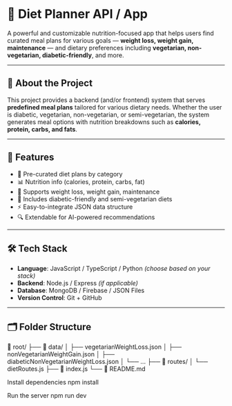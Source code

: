 # 🥗 Diet Planner API / App

A powerful and customizable nutrition-focused app that helps users find curated meal plans for various goals — **weight loss, weight gain, maintenance** — and dietary preferences including **vegetarian, non-vegetarian, diabetic-friendly**, and more.

---



## 🧠 About the Project

This project provides a backend (and/or frontend) system that serves **predefined meal plans** tailored for various dietary needs. Whether the user is diabetic, vegetarian, non-vegetarian, or semi-vegetarian, the system generates meal options with nutrition breakdowns such as **calories, protein, carbs, and fats**.

---

## 🚀 Features

- 🥗 Pre-curated diet plans by category
- 📊 Nutrition info (calories, protein, carbs, fat)
- 🧮 Supports weight loss, weight gain, maintenance
- 🍳 Includes diabetic-friendly and semi-vegetarian diets
- ⚡ Easy-to-integrate JSON data structure
- 🔍 Extendable for AI-powered recommendations

---

## 🛠️ Tech Stack

- **Language**: JavaScript / TypeScript / Python *(choose based on your stack)*
- **Backend**: Node.js / Express *(if applicable)*
- **Database**: MongoDB / Firebase / JSON Files
- **Version Control**: Git + GitHub

---

## 🗂️ Folder Structure

📁 root/
├── 📂 data/
│ ├── vegetarianWeightLoss.json
│ ├── nonVegetarianWeightGain.json
│ ├── diabeticNonVegetarianWeightLoss.json
│ └── ...
├── 📂 routes/
│ └── dietRoutes.js
├── 📄 index.js
└── 📄 README.md



Install dependencies
npm install

Run the server
npm run dev
